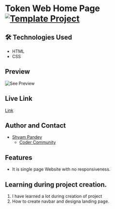 # Token Web Home Page  [![Template Project](https://img.shields.io/badge/Technologies%20-HTML%2FCSS-brightgreen)](http://www.gnu.org/licenses/agpl-3.0)


## 🛠 Technologies Used
  - HTML 
  - CSS
  

## Preview
![See Preview](https://github.com/Shyam-Pandey/Project_6/blob/master/Photos/download%20(1).png)

## Live Link
[Link](https://iridescent-tanuki-403600.netlify.app)

## Author and Contact
- [Shyam Pandey](https://github.com/Shyam-Pandey)
    - [Coder Community]()

## Features
- It is single page Website with no responsiveness.

## Learning during project creation.
1. I have learned a lot during creation of project
2. How to create navbar and designa landing page.
